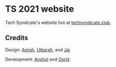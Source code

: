 # TS 2021 website
Tech Syndicate's website live at [techsyndicate.club](https://techsyndicate.club).
## Credits
Design: [Amish](https://www.behance.net/amishmamtani), [Utkarsh](https://dribbble.com/ZapUt), and [Jai](https://jai17.artstation.com/).

Development: [Anshul](https://anshulsaha.me) and [Oorjit](https://oorjit.co).